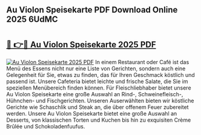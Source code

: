 ## Au Violon Speisekarte PDF Download Online 2025 6UdMC

# <h2><a href="http://gc703u.nevu.top/?p=Au+Violon+Speisekarte">🔗 👉🔴 Au Violon Speisekarte 2025 PDF</a></h2>

[![Au Violon Speisekarte 2025 PDF](https://i.imgur.com/dBaPXMq.png)](http://gc703u.nevu.top/?p=Au+Violon+Speisekarte)
In einem Restaurant oder Café ist das Menü des Essens nicht nur eine Liste von Gerichten, sondern auch eine Gelegenheit für Sie, etwas zu finden, das für Ihren Geschmack köstlich und passend ist. Unsere Cafeteria bietet leichte und frische Salate, die Sie im speziellen Menübereich finden können. Für Fleischliebhaber bietet unsere Au Violon Speisekarte eine große Auswahl an Rind-, Schweinefleisch-, Hühnchen- und Fischgerichten. Unseren Auserwählten bieten wir köstliche Gerichte wie Schaschlik und Steak an, die über offenem Feuer zubereitet werden. Unsere Au Violon Speisekarte bietet eine große Auswahl an Desserts, von klassischen Torten und Kuchen bis hin zu exquisiten Crème Brûlée und Schokoladenfuufus.
